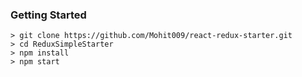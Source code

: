 ### Getting Started

```
> git clone https://github.com/Mohit009/react-redux-starter.git
> cd ReduxSimpleStarter
> npm install
> npm start
```
